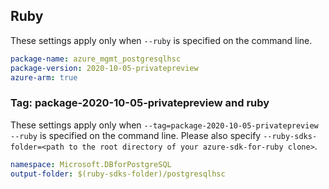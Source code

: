 ## Ruby

These settings apply only when `--ruby` is specified on the command line.

```yaml
package-name: azure_mgmt_postgresqlhsc
package-version: 2020-10-05-privatepreview
azure-arm: true
```

### Tag: package-2020-10-05-privatepreview and ruby

These settings apply only when `--tag=package-2020-10-05-privatepreview --ruby` is specified on the command line.
Please also specify `--ruby-sdks-folder=<path to the root directory of your azure-sdk-for-ruby clone>`.

```yaml $(tag) == 'package-2020-10-05-privatepreview' && $(ruby)
namespace: Microsoft.DBforPostgreSQL
output-folder: $(ruby-sdks-folder)/postgresqlhsc
```
